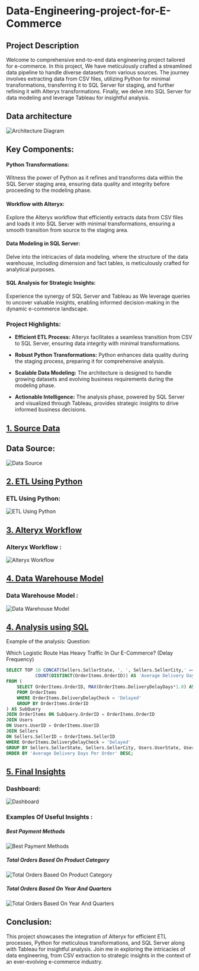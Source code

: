 # Data-Engineering-project-for-E-Commerce
## Project Description
Welcome to comprehensive end-to-end data engineering project tailored for e-commerce. In this project, We have meticulously crafted a streamlined data pipeline to handle diverse datasets from various sources. The journey involves extracting data from CSV files, utilizing Python for minimal transformations, transferring it to SQL Server for staging, and further refining it with Alteryx transformations. Finally, we delve into SQL Server for data modeling and leverage Tableau for insightful analysis.
## Data architecture
![Architecture Diagram](architecture_diagram.PNG)
## Key Components:

#### Python Transformations:
Witness the power of Python as it refines and transforms data within the SQL Server staging area, ensuring data quality and integrity before proceeding to the modeling phase.

#### Workflow with Alteryx:
Explore the Alteryx workflow that efficiently extracts data from CSV files and loads it into SQL Server with minimal transformations, ensuring a smooth transition from source to the staging area.

#### Data Modeling in SQL Server:
Delve into the intricacies of data modeling, where the structure of the data warehouse, including dimension and fact tables, is meticulously crafted for analytical purposes.

#### SQL Analysis for Strategic Insights:
Experience the synergy of SQL Server and Tableau as We leverage queries to uncover valuable insights, enabling informed decision-making in the dynamic e-commerce landscape.

### Project Highlights:

- **Efficient ETL Process:** Alteryx facilitates a seamless transition from CSV to SQL Server, ensuring data integrity with minimal transformations.

- **Robust Python Transformations:** Python enhances data quality during the staging process, preparing it for comprehensive analysis.

- **Scalable Data Modeling:** The architecture is designed to handle growing datasets and evolving business requirements during the modeling phase.

- **Actionable Intelligence:** The analysis phase, powered by SQL Server and visualized through Tableau, provides strategic insights to drive informed business decisions.


## [1. Source Data](https://github.com/ElSayed-Fathi/Data-Engineering-project-for-E-Commerce/blob/39ad69d2d37099fa41b76d7e503a428064980460/1%20Data%20Sources/README%20(2).md)


## Data Source:
![Data Source](source_data.png)

## [2. ETL Using Python](https://github.com/ElSayed-Fathi/Data-Engineering-project-for-E-Commerce/tree/0ebbe62252ef0016922c4cb9b87696cd8b87dff1/1%20Data%20Sources)

### ETL Using Python:
![ETL Using Python](code_example.PNG)

## [3. Alteryx Workflow ](https://github.com/ElSayed-Fathi/Data-Engineering-project-for-E-Commerce/tree/b23186f3ff775672d3c36ae8d8ae24422dd205e0/2%20Staging%20Layer)

###  Alteryx Workflow :
![Alteryx Workflow](https://github.com/ElSayed-Fathi/Data-Engineering-project-for-E-Commerce/blob/b23186f3ff775672d3c36ae8d8ae24422dd205e0/2%20Staging%20Layer/Full%20Workflow.PNG)

## [4. Data Warehouse Model ](https://github.com/ElSayed-Fathi/Data-Engineering-project-for-E-Commerce/tree/cc7b833140ddde630aa206cfcacba4e7d713dc18/5%20Data%20Warehouse%20Dimensional%20Model%20and%20Code)

###  Data Warehouse Model :
![Data Warehouse Model](Data_Warehouse_Diagram_11_light.png)

## [4. Analysis using SQL](https://github.com/ElSayed-Fathi/Data-Engineering-project-for-E-Commerce/tree/1e6ea70c5581a9dd6c38f746ea4f135d3c794e44/6%20SQL%20Analytical%20Queries)

Example of the analysis:
Question: 

Which Logistic Route Has Heavy Traffic In Our E-Commerce? (Delay Frequency)

```sql
SELECT TOP 10 CONCAT(Sellers.SellerState, ', ', Sellers.SellerCity,' ==>> ', Users.UserState, ', ', Users.UserCity) 'Logistic Route', AVG(SubQuery.MaxDeliveryDelayDays) / 
           COUNT(DISTINCT(OrderItems.OrderID)) AS 'Average Delivery Days Per Order'
FROM (
    SELECT OrderItems.OrderID, MAX(OrderItems.DeliveryDelayDays*1.0) AS MaxDeliveryDelayDays
    FROM OrderItems
	WHERE OrderItems.DeliveryDelayCheck = 'Delayed'
    GROUP BY OrderItems.OrderID
) AS SubQuery
JOIN OrderItems ON SubQuery.OrderID = OrderItems.OrderID
JOIN Users
ON Users.UserID = OrderItems.UserID
JOIN Sellers
ON Sellers.SellerID = OrderItems.SellerID
WHERE OrderItems.DeliveryDelayCheck = 'Delayed'
GROUP BY Sellers.SellerState, Sellers.SellerCity, Users.UserState, Users.UserCity
ORDER BY 'Average Delivery Days Per Order' DESC;
```
## [5. Final Insights](https://github.com/ElSayed-Fathi/Data-Engineering-project-for-E-Commerce/tree/6b65b53ece3c6922144ba7813b2b991c14dde1ea/7%20Data%20Visualization%20Using%20Tableau)

### Dashboard:
![Dashboard](https://github.com/ElSayed-Fathi/Data-Engineering-project-for-E-Commerce/blob/6b65b53ece3c6922144ba7813b2b991c14dde1ea/7%20Data%20Visualization%20Using%20Tableau/Dashboard_1.png)

### Examples Of Useful Insights : 

##### Best Payment Methods 
![Best Payment Methods](https://github.com/ElSayed-Fathi/Data-Engineering-project-for-E-Commerce/blob/6b65b53ece3c6922144ba7813b2b991c14dde1ea/7%20Data%20Visualization%20Using%20Tableau/Best_Payment_Method.png)

##### Total Orders Based On Product Category 
![Total Orders Based On Product Category](https://github.com/ElSayed-Fathi/Data-Engineering-project-for-E-Commerce/blob/91afb2b76442a9e7325dcbc40609e71e5217fa42/7%20Data%20Visualization%20Using%20Tableau/Best_Selling_Category.PNG)

##### Total Orders Based On Year And Quarters  
![Total Orders Based On Year And Quarters](https://github.com/ElSayed-Fathi/Data-Engineering-project-for-E-Commerce/blob/91afb2b76442a9e7325dcbc40609e71e5217fa42/7%20Data%20Visualization%20Using%20Tableau/Total_Order_By_year_and_Quarters.png)



## Conclusion:

This project showcases the integration of Alteryx for efficient ETL processes, Python for meticulous transformations, and SQL Server along with Tableau for insightful analysis. Join me in exploring the intricacies of data engineering, from CSV extraction to strategic insights in the context of an ever-evolving e-commerce industry.
